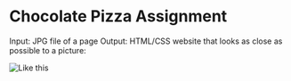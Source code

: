# Chocolate Pizza Assignment
Input: JPG file of a page
Output: HTML/CSS website that looks as close as possible to a picture:

![Like this](https://preview.ibb.co/bLz0my/PREVIEW.jpg)
